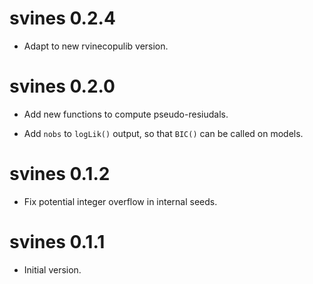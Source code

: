 # svines 0.2.4

* Adapt to new rvinecopulib version.

# svines 0.2.0

* Add new functions to compute pseudo-resiudals.

* Add `nobs` to `logLik()` output, so that `BIC()` can be called on models.

# svines 0.1.2

* Fix potential integer overflow in internal seeds.

# svines 0.1.1

* Initial version.

